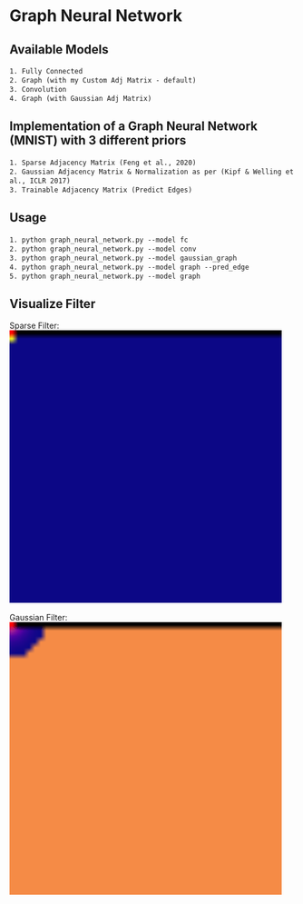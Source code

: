 # Graph Neural Network

## Available Models

    1. Fully Connected
    2. Graph (with my Custom Adj Matrix - default)
    3. Convolution
    4. Graph (with Gaussian Adj Matrix)

## Implementation of a Graph Neural Network (MNIST) with 3 different priors

    1. Sparse Adjacency Matrix (Feng et al., 2020)
    2. Gaussian Adjacency Matrix & Normalization as per (Kipf & Welling et al., ICLR 2017)
    3. Trainable Adjacency Matrix (Predict Edges)

## Usage

    1. python graph_neural_network.py --model fc
    2. python graph_neural_network.py --model conv
    3. python graph_neural_network.py --model gaussian_graph
    4. python graph_neural_network.py --model graph --pred_edge
    5. python graph_neural_network.py --model graph

## Visualize Filter

Sparse Filter:
    ![Sparse](images/sparse_filter.gif)


Gaussian Filter:
    ![Gaussian](images/gaussian_filter.gif)
